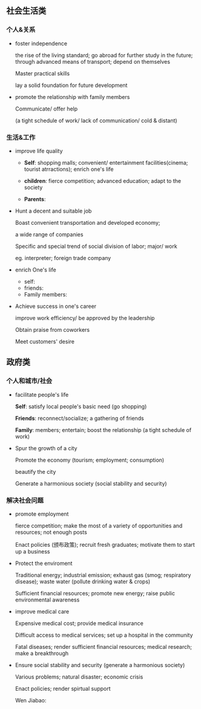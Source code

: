 ## 社会生活类

### 个人&关系

- foster independence

  the rise of the living standard; go abroad for further study in the future; through advanced means of transport; depend on themselves

  Master practical skills

  lay a solid foundation for future development

- promote the relationship with family members

  Communicate/ offer help

  (a tight schedule of work/ lack of communication/ cold & distant)



### 生活&工作

- improve life quality

  - **Self**: shopping malls; convenient/ entertainment facilities(cinema; tourist atrractions); enrich one's life

  - **children**: fierce competition; advanced education; adapt to the society

  - **Parents**: 

- Hunt a decent and suitable job

  Boast convenient transportation and developed economy; 

  a wide range of companies

  Specific and special trend of social division of labor; major/ work

  eg. interpreter; foreign trade company

- enrich One's life

  - self: 
  - friends: 
  - Family members: 

- Achieve success in one's career

  improve work efficiency/ be approved by the leadership

  Obtain praise from coworkers

  Meet customers' desire



## 政府类

### 个人和城市/社会

- facilitate people's life

  **Self**: satisfy local people's basic need (go shopping)

  **Friends**: reconnect/socialize; a gathering of friends

  **Family**: members; entertain; boost the relationship (a tight schedule of work)

- Spur the growth of a city

	Promote the economy (tourism; employment; consumption)

  beautify the city

  Generate a harmonious society (social stability and security)



### 解决社会问题

- promote employment

  fierce competition; make the most of a variety of opportunities and resources; not enough posts

  Enact policies (颁布政策); recruit fresh graduates; motivate them to start up a business
  
- Protect the enviroment

  Traditional energy; industrial emission; exhaust gas (smog; respiratory disease); waste water (pollute drinking water & crops)

  Sufficient financial resources; promote new energy; raise public environmental awareness

- improve medical care

  Expensive medical cost; provide medical insurance

  Difficult access to medical services; set up a hospital in the community

  Fatal diseases; render sufficient financial resources; medical research; make a breakthrough

- Ensure social stability and security (generate a harmonious society)

  Various problems; natural disaster; economic crisis

  Enact policies; render spirtual support

  Wen Jiabao: 









